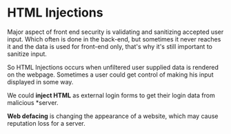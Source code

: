 # HTML Injections

Major aspect of front end security is validating and sanitizing accepted user input. Which often is done in the back-end, but sometimes it never reaches it and the data is used for front-end only, that's why it's still important to sanitize input.

So HTML Injections occurs when unfiltered user supplied data is rendered on the webpage. Sometimes a user could get control of making his input displayed in some way.

We could **inject HTML** as external login forms to get their login data from malicious *server. 

**Web defacing** is changing the appearance of a website, which may cause reputation loss for a server.